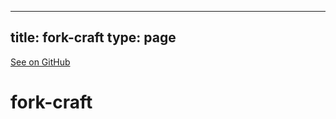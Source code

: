 
---
title: fork-craft
type: page
---

[See on GitHub](https://github.com/jakeroggenbuck/fork-craft/)

# fork-craft